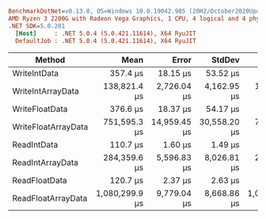 ``` ini

BenchmarkDotNet=v0.13.0, OS=Windows 10.0.19042.985 (20H2/October2020Update)
AMD Ryzen 3 2200G with Radeon Vega Graphics, 1 CPU, 4 logical and 4 physical cores
.NET SDK=5.0.201
  [Host]     : .NET 5.0.4 (5.0.421.11614), X64 RyuJIT
  DefaultJob : .NET 5.0.4 (5.0.421.11614), X64 RyuJIT


```
|              Method |           Mean |        Error |       StdDev |         Median |
|-------------------- |---------------:|-------------:|-------------:|---------------:|
|        WriteIntData |       357.4 μs |     18.15 μs |     53.52 μs |       332.6 μs |
|   WriteIntArrayData |   138,821.4 μs |  2,726.04 μs |  4,162.95 μs |   138,042.0 μs |
|      WriteFloatData |       376.6 μs |     18.37 μs |     54.17 μs |       350.5 μs |
| WriteFloatArrayData |   751,595.3 μs | 14,959.45 μs | 30,558.20 μs |   737,750.9 μs |
|         ReadIntData |       110.7 μs |      1.60 μs |      1.49 μs |       111.3 μs |
|    ReadIntArrayData |   284,359.6 μs |  5,596.83 μs |  8,026.81 μs |   284,162.0 μs |
|       ReadFloatData |       120.7 μs |      2.37 μs |      2.63 μs |       120.6 μs |
|  ReadFloatArrayData | 1,080,299.9 μs |  9,779.04 μs |  8,668.86 μs | 1,080,766.6 μs |
